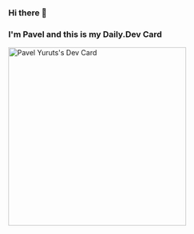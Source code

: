 ### Hi there 👋 
### I'm Pavel and this is my Daily.Dev Card
<a href="https://app.daily.dev/limar"><img src="https://api.daily.dev/devcards/v2/33e072e10794495f9e3d82444de3caa8.png?type=default&r=ors" width="356" alt="Pavel Yuruts's Dev Card"/></a>

<!--
**epic-dev/epic-dev** is a ✨ _special_ ✨ repository because its `README.md` (this file) appears on your GitHub profile.

Here are some ideas to get you started:

- 🔭 I’m currently working on ...
- 🌱 I’m currently learning ...
- 👯 I’m looking to collaborate on ...
- 🤔 I’m looking for help with ...
- 💬 Ask me about ...
- 📫 How to reach me: ...
- 😄 Pronouns: ...
- ⚡ Fun fact: ...
-->
